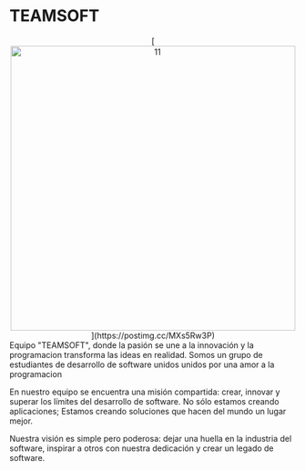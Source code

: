 # TEAMSOFT
<div style="text-align: center;">
	[<a><img src='https://i.postimg.cc/MXs5Rw3P/11.png' border='0' alt='11' width="500px"/></a>](https://postimg.cc/MXs5Rw3P)
	<br>
</div>
Equipo "TEAMSOFT", donde la pasión se une a la innovación y la programacion transforma
las ideas en realidad. Somos un grupo de estudiantes de desarrollo de software unidos unidos por una amor a la
programacion

En nuestro equipo se encuentra una misión compartida: crear, innovar y superar los límites del 
desarrollo de software. No sólo estamos creando aplicaciones; Estamos creando soluciones que hacen del mundo un lugar mejor.

Nuestra visión es simple pero poderosa: dejar una huella en la industria del software, inspirar 
a otros con nuestra dedicación y crear un legado de software.
